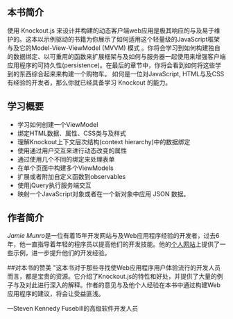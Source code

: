 
## 本书简介
使用 Knockout.js 来设计并构建的动态客户端web应用是极其响应的与及易于维护的。这本以示例驱动的书籍为你展示了如何适用这个轻量级的JavaScript框架与及它的Model-View-ViewModel (MVVM) 模式 。你将会学习到如何构建独自的数据绑定、以可重用的函数来扩展框架与及如何与服务器一起使用来增强客户端应用程序的可持久性(persistence)。在最后的章节中，你将会看到如何将这些学到的东西综合起来来构建一个购物车。
如何是一位对JavaScript, HTML与及CSS有经验的开发者，那么你就已经具备学习 Knockout 的能力。

## 学习概要
- 学习如何创建一个ViewModel
- 绑定HTML数据、属性、CSS类与及样式
- 理解Knockout上下文层次结构(context hierarchy)中的数据绑定
- 使用通过用户交互来进行动态改变的属性
- 通过使用几个不同的绑定来处理表单
- 在单个页面中构建多个ViewModels
- 扩展或者附加自定义函数到observables
- 使用jQuery执行服务端交互
- 映射一个JavaScript对象或者在一个新对象中应用 JSON 数据。

## 作者简介
*Jamie Munro*是一位有着15年开发网站与及Web应用程序经验的开发者，过去6年，他一直指导着年轻的程序员以提高他们的开发技能。他的[个人网站](http://www.webistrate.com)上提供了一些示例，进一步提升他们的开发经验。

##对本书的赞美
"这本书对于那些寻找使Web应用程序用户体验流行的开发人员而言，都是宝贵的资源。它介绍了Knockout.js的特性和好处，并提供了大量的例子与及对此进行深入的解释。作者的意见与及他个人经验在本书中通过构建Web应用程序的建议，将会让受益匪浅。

—Steven Kennedy 
Fusebill的高级软件开发人员



